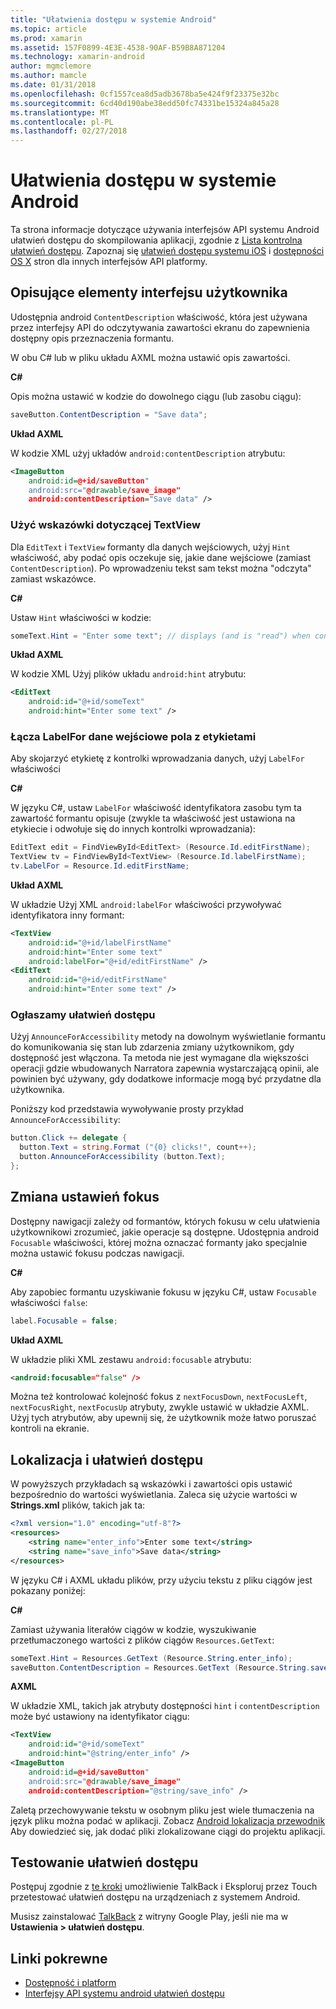 ```yaml
---
title: "Ułatwienia dostępu w systemie Android"
ms.topic: article
ms.prod: xamarin
ms.assetid: 157F0899-4E3E-4538-90AF-B59B8A871204
ms.technology: xamarin-android
author: mgmclemore
ms.author: mamcle
ms.date: 01/31/2018
ms.openlocfilehash: 0cf1557cea8d5adb3678ba5e424f9f23375e32bc
ms.sourcegitcommit: 6cd40d190abe38edd50fc74331be15324a845a28
ms.translationtype: MT
ms.contentlocale: pl-PL
ms.lasthandoff: 02/27/2018
---
```

# <a name="accessibility-on-android"></a>Ułatwienia dostępu w systemie Android

Ta strona informacje dotyczące używania interfejsów API systemu Android ułatwień dostępu do skompilowania aplikacji, zgodnie z [Lista kontrolna ułatwień dostępu](~/cross-platform/app-fundamentals/accessibility.md).
Zapoznaj się [ułatwień dostępu systemu iOS](~/ios/app-fundamentals/accessibility.md) i [dostępności OS X](~/mac/app-fundamentals/accessibility.md) stron dla innych interfejsów API platformy.


## <a name="describing-ui-elements"></a>Opisujące elementy interfejsu użytkownika

Udostępnia android `ContentDescription` właściwość, która jest używana przez interfejsy API do odczytywania zawartości ekranu do zapewnienia dostępny opis przeznaczenia formantu.

W obu C# lub w pliku układu AXML można ustawić opis zawartości.

**C#**

Opis można ustawić w kodzie do dowolnego ciągu (lub zasobu ciągu):

```csharp
saveButton.ContentDescription = "Save data";
```

**Układ AXML**

W kodzie XML użyj układów `android:contentDescription` atrybutu:

```xml
<ImageButton
    android:id=@+id/saveButton"
    android:src="@drawable/save_image"
    android:contentDescription="Save data" />
```

### <a name="use-hint-for-textview"></a>Użyć wskazówki dotyczącej TextView

Dla `EditText` i `TextView` formanty dla danych wejściowych, użyj `Hint` właściwość, aby podać opis oczekuje się, jakie dane wejściowe (zamiast `ContentDescription`).
Po wprowadzeniu tekst sam tekst można "odczyta" zamiast wskazówce.

**C#**

Ustaw `Hint` właściwości w kodzie:

```csharp
someText.Hint = "Enter some text"; // displays (and is "read") when control is empty
```

**Układ AXML**

W kodzie XML Użyj plików układu `android:hint` atrybutu:

```xml
<EditText
    android:id="@+id/someText"
    android:hint="Enter some text" />
```


### <a name="labelfor-links-input-fields-with-labels"></a>Łącza LabelFor dane wejściowe pola z etykietami

Aby skojarzyć etykietę z kontrolki wprowadzania danych, użyj `LabelFor` właściwości

**C#**

W języku C#, ustaw `LabelFor` właściwość identyfikatora zasobu tym ta zawartość formantu opisuje (zwykle ta właściwość jest ustawiona na etykiecie i odwołuje się do innych kontrolki wprowadzania):

```csharp
EditText edit = FindViewById<EditText> (Resource.Id.editFirstName);
TextView tv = FindViewById<TextView> (Resource.Id.labelFirstName);
tv.LabelFor = Resource.Id.editFirstName;
```

**Układ AXML**

W układzie Użyj XML `android:labelFor` właściwości przywoływać identyfikatora inny formant:

```xml
<TextView
    android:id="@+id/labelFirstName"
    android:hint="Enter some text"
    android:labelFor="@+id/editFirstName" />
<EditText
    android:id="@+id/editFirstName"
    android:hint="Enter some text" />
```

### <a name="announce-for-accessibility"></a>Ogłaszamy ułatwień dostępu

Użyj `AnnounceForAccessibility` metody na dowolnym wyświetlanie formantu do komunikowania się stan lub zdarzenia zmiany użytkownikom, gdy dostępność jest włączona. Ta metoda nie jest wymagane dla większości operacji gdzie wbudowanych Narratora zapewnia wystarczającą opinii, ale powinien być używany, gdy dodatkowe informacje mogą być przydatne dla użytkownika.

Poniższy kod przedstawia wywoływanie prosty przykład `AnnounceForAccessibility`:

```csharp
button.Click += delegate {
  button.Text = string.Format ("{0} clicks!", count++);
  button.AnnounceForAccessibility (button.Text);
};
```

## <a name="changing-focus-settings"></a>Zmiana ustawień fokus

Dostępny nawigacji zależy od formantów, których fokusu w celu ułatwienia użytkownikowi zrozumieć, jakie operacje są dostępne. Udostępnia android `Focusable` właściwości, której można oznaczać formanty jako specjalnie można ustawić fokusu podczas nawigacji.

**C#**

Aby zapobiec formantu uzyskiwanie fokusu w języku C#, ustaw `Focusable` właściwości `false`:

```csharp
label.Focusable = false;
```

**Układ AXML**

W układzie pliki XML zestawu `android:focusable` atrybutu:

```xml
<android:focusable="false" />
```

Można też kontrolować kolejność fokus z `nextFocusDown`, `nextFocusLeft`, `nextFocusRight`, `nextFocusUp` atrybuty, zwykle ustawić w układzie AXML. Użyj tych atrybutów, aby upewnij się, że użytkownik może łatwo poruszać kontroli na ekranie.


## <a name="accessibility-and-localization"></a>Lokalizacja i ułatwień dostępu

W powyższych przykładach są wskazówki i zawartości opis ustawić bezpośrednio do wartości wyświetlania. Zaleca się użycie wartości w **Strings.xml** plików, takich jak ta:

```xml
<?xml version="1.0" encoding="utf-8"?>
<resources>
    <string name="enter_info">Enter some text</string>
    <string name="save_info">Save data</string>
</resources>
```

W języku C# i AXML układu plików, przy użyciu tekstu z pliku ciągów jest pokazany poniżej:

**C#**

Zamiast używania literałów ciągów w kodzie, wyszukiwanie przetłumaczonego wartości z plików ciągów `Resources.GetText`:

```csharp
someText.Hint = Resources.GetText (Resource.String.enter_info);
saveButton.ContentDescription = Resources.GetText (Resource.String.save_info);
```

**AXML**

W układzie XML, takich jak atrybuty dostępności `hint` i `contentDescription` może być ustawiony na identyfikator ciągu:

```xml
<TextView
    android:id="@+id/someText"
    android:hint="@string/enter_info" />
<ImageButton
    android:id=@+id/saveButton"
    android:src="@drawable/save_image"
    android:contentDescription="@string/save_info" />
```

Zaletą przechowywanie tekstu w osobnym pliku jest wiele tłumaczenia na język pliku można podać w aplikacji. Zobacz [Android lokalizacja przewodnik](~/android/app-fundamentals/localization.md) Aby dowiedzieć się, jak dodać pliki zlokalizowane ciągi do projektu aplikacji.

<a name="testing" />

## <a name="testing-accessibility"></a>Testowanie ułatwień dostępu

Postępuj zgodnie z [te kroki](http://developer.android.com/training/accessibility/testing.html#how-to) umożliwienie TalkBack i Eksploruj przez Touch przetestować ułatwień dostępu na urządzeniach z systemem Android.

Musisz zainstalować [TalkBack](https://play.google.com/store/apps/details?id=com.google.android.marvin.talkback) z witryny Google Play, jeśli nie ma w **Ustawienia > ułatwień dostępu**.



## <a name="related-links"></a>Linki pokrewne

- [Dostępność i platform](~/cross-platform/app-fundamentals/accessibility.md)
- [Interfejsy API systemu android ułatwień dostępu](http://developer.android.com/guide/topics/ui/accessibility/index.html)
